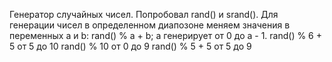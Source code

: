 Генератор случайных чисел. Попробовал rand() и srand().
Для генерации чисел в определенном диапозоне меняем значения в переменных a и b: rand() % a + b; a генерирует от 0 до a - 1.
rand() % 6 + 5 от 5 до 10
rand() % 10    от 0 до 9
rand() % 5 + 5 от 5 до 9